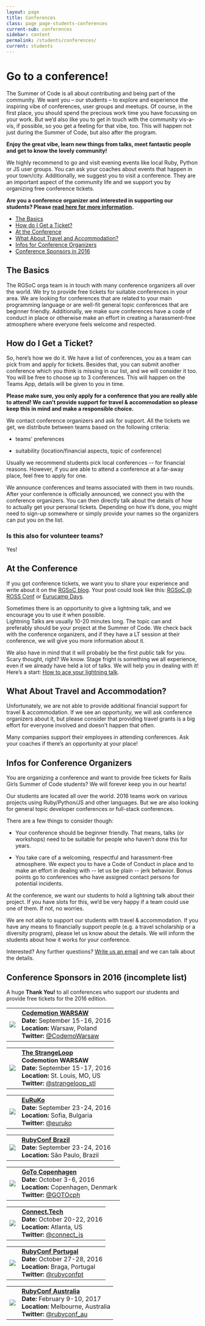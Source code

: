 ```yaml
---
layout: page
title: Conferences
class: page page-students-conferences
current-sub: conferences
sidebar: content
permalink: /students/conferences/
current: students
---
```

<h1>Go to a conference!</h1>

The Summer of Code is all about contributing and being part of the community. We want you – our students – to explore and experience the inspiring vibe of conferences, user groups and meetups. Of course, in the first place, you should spend the precious work time you have focussing on your work. But we’d also like you to get in touch with the community vis-a-vis, if possible, so you get a feeling for that vibe, too.
This will happen not just during the Summer of Code, but also after the program.

**Enjoy the great vibe, learn new things from talks, meet fantastic people and get to know the lovely community!**

We highly recommend to go and visit evening events like local Ruby, Python or JS user groups. You can ask your coaches about events that happen in your town/city.
Additionally, we suggest you to visit a conference. They are an important aspect of the community life and we support you by organizing free conference tickets.

**Are you a conference organizer and interested in supporting our students? Please <a href="#organizers">read here for more information</a>.**

* <a href="#basics">The Basics</a>
* <a href="#raffle">How do I Get a Ticket?</a>
* <a href="#conference">At the Conference</a>
* <a href="#travel">What About Travel and Accommodation?</a>
* <a href="#organizers">Infos for Conference Organizers</a>
* <a href="#conferences">Conference Sponsors in 2016</a>

<h2 id="basics">The Basics</h2>
The RGSoC orga team is in touch with many conference organizers all over the world. We try to provide free tickets for suitable conferences in your area. We are looking for conferences that are related to your main programming language or are well-fit general topic conferences that are beginner friendly. Additionally, we make sure conferences have a code of conduct in place or otherwise make an effort in creating a harassment-free atmosphere where everyone feels welcome and respected.

<h2 id="raffle">How do I Get a Ticket?</h2>
So, here’s how we do it.
We have a list of conferences, you as a team can pick from and apply for tickets. Besides that, you can submit another conference which you think is missing in our list, and we will consider it too.
You will be free to choose up to 3 conferences. This will happen on the Teams App, details will be given to you in time.

**Please make sure, you only apply for a conference that you are really able to attend! We can’t provide support for travel & accommodation so please keep this in mind and make a responsible choice.**

We contact conference organizers and ask for support. All the tickets we get, we distribute between teams based on the following criteria:  

* teams' preferences

* suitability (location/financial aspects, topic of conference)

Usually we recommend students pick local conferences -- for financial reasons. However, if you are able to attend a conference at a far-away place, feel free to apply for one.

We announce conferences and teams associated with them in two rounds. After your conference is officially announced, we connect you with the conference organizers. You can then directly talk about the details of how to actually get your personal tickets. Depending on how it’s done, you might need to sign-up somewhere or simply provide your names so the organizers can put you on the list.

<h3>Is this also for volunteer teams?</h3>
Yes!

<h2 id="conference">At the Conference</h2>
If you got conference tickets, we want you to share your experience and write about it on the <a href="http://railsgirlssummerofcode.org/blog/">RGSoC blog</a>. Your post could look like this: <a href="http://railsgirlssummerofcode.org/blog/ross-conf-vienna">RGSoC @ ROSS Conf</a> or <a href="http://railsgirlssummerofcode.org/blog/eurucamp">Eurucamp Days</a>.

Sometimes there is an opportunity to give a lightning talk, and we encourage you to use it when possible.  
Lightning Talks are usually 10-20 minutes long. The topic can and preferably should be your project at the Summer of Code. We check back with the conference organizers, and if they have a LT session at their conference, we will give you more information about it.

We also have in mind that it will probably be the first public talk for you. Scary thought, right? We know. Stage fright is something we all experience, even if we already have held a lot of talks. We will help you in dealing with it! Here’s a start: <a href="http://railsgirlssummerofcode.org/blog/2014-07-29-talk-tips">How to ace your lightning talk</a>.

<h2 id="travel">What About Travel and Accommodation?</h2>
Unfortunately, we are not able to provide additional financial support for travel & accommodation. If we see an opportunity, we will ask conference organizers about it, but please consider that providing travel grants is a big effort for everyone involved and doesn't happen that often.

Many companies support their employees in attending conferences. Ask your coaches if there’s an opportunity at your place!

<h2 id="organizers">Infos for Conference Organizers</h2>
You are organizing a conference and want to provide free tickets for Rails Girls Summer of Code students? We will forever keep you in our hearts!

Our students are located all over the world. 2016 teams work on various projects using Ruby/Python/JS and other languages. But we are also looking for general topic developer conferences or full-stack conferences.

There are a few things to consider though:

* Your conference should be beginner friendly. That means, talks (or workshops) need to be suitable for people who haven’t done this for years.

* You take care of a welcoming, respectful and harassment-free atmosphere. We expect you to have a Code of Conduct in place and to make an effort in dealing with -- let us be plain -- jerk behavior. Bonus points go to conferences who have assigned contact persons for potential incidents.

At the conference, we want our students to hold a lightning talk about their project. If you have slots for this, we’d be very happy if a team could use one of them. If not, no worries.

We are not able to support our students with travel & accommodation. If you have any means to financially support people (e.g. a travel scholarship or a diversity program), please let us know about the details. We will inform the students about how it works for your conference.

Interested? Any further questions? <a href="mailto:summer-of-code@railsgirls.com">Write us an email</a> and we can talk about the details.

<h2 id="conferences">Conference Sponsors in 2016 (incomplete list)</h2>

A huge **Thank You!** to all conferences who support our students and provide free tickets for the 2016 edition.

<section class="conference-table">

<table>
  <tr>
    <td>
      <a href="http://warsaw2016.codemotionworld.com/">
      <img src="/img/blog/2016/conferences/CodemoWarsaw-logo.png"></a>
    </td>
    <td>
      <b><a href="http://warsaw2016.codemotionworld.com/">Codemotion WARSAW</a></b> <br>
      <b>Date: </b>September 15-16, 2016 <br>
      <b>Location: </b>Warsaw, Poland <br>
      <b>Twitter: </b><a href="https://twitter.com/CodemoWarsaw">@CodemoWarsaw</a>
    </td>
  </tr>
</table>

<table>
  <tr>
    <td>
      <a href="http://www.thestrangeloop.com">
      <img src="/img/blog/2016/conferences/strange-loop-logo.jpg"></a>
    </td>
    <td>
      <b><a href="http://www.thestrangeloop.com">The StrangeLoop</a></b> <br>
      <b>Codemotion WARSAW</b> <br>
      <b>Date: </b>September 15-17, 2016 <br>
      <b>Location: </b>St. Louis, MO, US <br>
      <b>Twitter: </b><a href="https://twitter.com/strangeloop_stl">@strangeloop_stl</a>
    </td>
  </tr>
</table>

<table>
  <tr>
    <td>
      <a href="http://euruko2016.org/">
      <img src="/img/blog/2016/conferences/euruko-logo.png"></a>
    </td>
    <td>
      <b><a href="http://euruko2016.org/">EuRuKo</a></b> <br>
      <b>Date: </b>September 23-24, 2016 <br>
      <b>Location: </b>Sofia, Bulgaria <br>
      <b>Twitter: </b><a href="https://twitter.com/euruko">@euruko</a>
    </td>
  </tr>
</table>

<table>
  <tr>
    <td>
      <a href="http://rubyconfbrcfp.com.br/">
      <img src="/img/blog/2016/conferences/rubyconf-br-logo.png"></a>
    </td>
    <td>
      <b><a href="http://rubyconfbrcfp.com.br/">RubyConf Brazil</a></b> <br>
      <b>Date: </b> September 23-24, 2016 <br>
      <b>Location: </b> São Paulo, Brazil
    </td>
  </tr>
</table>

<table>
  <tr>
    <td>
      <a href="https://gotocon.com/cph-2016/">
      <img src="/img/blog/2016/conferences/goto-cph-logo.png"></a>
    </td>
    <td>
      <b><a href="https://gotocon.com/cph-2016/">GoTo Copenhagen</a></b> <br>
      <b>Date: </b> October 3-6, 2016 <br>
      <b>Location: </b> Copenhagen, Denmark <br>
      <b>Twitter: </b><a href="https://twitter.com/GOTOcph">@GOTOcph</a>
    </td>
  </tr>
</table>

<table>
  <tr>
    <td>
      <a href="http://connect-js.com/">
      <img src="/img/blog/2016/conferences/connect-tech-logo.png"></a>
    </td>
    <td>
      <b><a href="http://connect-js.com/">Connect.Tech</a></b> <br>
      <b>Date: </b> October 20-22, 2016 <br>
      <b>Location: </b> Atlanta, US <br>
      <b>Twitter: </b><a href="https://twitter.com/connect_js">@connect_js</a>
    </td>
  </tr>
</table>

<table>
  <tr>
    <td>
      <a href="http://rubyconf.pt/">
      <img src="/img/blog/2016/conferences/rubyconf-pt-logo.png"></a>
    </td>
    <td>
      <b><a href="http://rubyconf.pt/">RubyConf Portugal</a></b> <br>
      <b>Date: </b> October 27-28, 2016 <br>
      <b>Location: </b> Braga, Portugal <br>
      <b>Twitter: </b> <a href="https://twitter.com/rubyconfpt">@rubyconfpt</a>
    </td>
  </tr>
</table>

<table>
  <tr>
    <td>
      <a href="http://rubyconf.org.au/2017">
      <img src="/img/blog/2016/conferences/rubyconf-au-logo.jpg"></a>
    </td>
    <td>
      <b><a href="http://rubyconf.org.au/2017">RubyConf Australia</a></b> <br>
      <b>Date: </b> February 9-10, 2017 <br>
      <b>Location: </b> Melbourne, Australia <br>
      <b>Twitter: </b> <a href="https://twitter.com/rubyconf_au">@rubyconf_au</a>
    </td>
  </tr>
</table>

</section>
